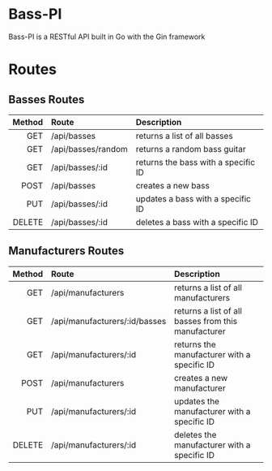 # Bass-PI

Bass-PI is a RESTful API built in Go with the Gin framework

# Routes

## Basses Routes

| Method | Route              | Description                         |
| -----: | :----------------- | :---------------------------------- |
|    GET | /api/basses        | returns a list of all basses        |
|    GET | /api/basses/random | returns a random bass guitar        |
|    GET | /api/basses/:id    | returns the bass with a specific ID |
|   POST | /api/basses        | creates a new bass                  |
|    PUT | /api/basses/:id    | updates a bass with a specific ID   |
| DELETE | /api/basses/:id    | deletes a bass with a specific ID   |

## Manufacturers Routes

| Method | Route                         | Description                                         |
| -----: | :---------------------------- | :-------------------------------------------------- |
|    GET | /api/manufacturers            | returns a list of all manufacturers                 |
|    GET | /api/manufacturers/:id/basses | returns a list of all basses from this manufacturer |
|    GET | /api/manufacturers/:id        | returns the manufacturer with a specific ID         |
|   POST | /api/manufacturers            | creates a new manufacturer                          |
|    PUT | /api/manufacturers/:id        | updates the manufacturer with a specific ID         |
| DELETE | /api/manufacturers/:id        | deletes the manufacturer with a specific ID         |
